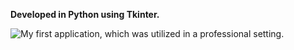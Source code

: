 **Developed in Python using Tkinter.**  

![My first application, which was utilized in a professional setting.](https://i.ibb.co/kDFTnnC/gfdgfdfgdgdf.jpg)  

 
